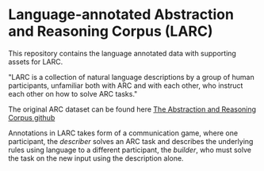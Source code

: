 # Language-annotated Abstraction and Reasoning Corpus (LARC)

This repository contains the language annotated data with supporting assets for LARC.

"LARC is a collection of natural language descriptions by a group of human participants, unfamiliar both with ARC and with each other, who instruct each other on how to solve ARC tasks."

The original ARC dataset can be found here [The Abstraction and Reasoning Corpus github](https://github.com/fchollet/ARC)

Annotations in LARC takes form of a communication game, where 
one participant, the *describer* solves an ARC task and describes the underlying rules using language to a different participant, 
the *builder*, who must solve the task on the new input using the description alone. 
